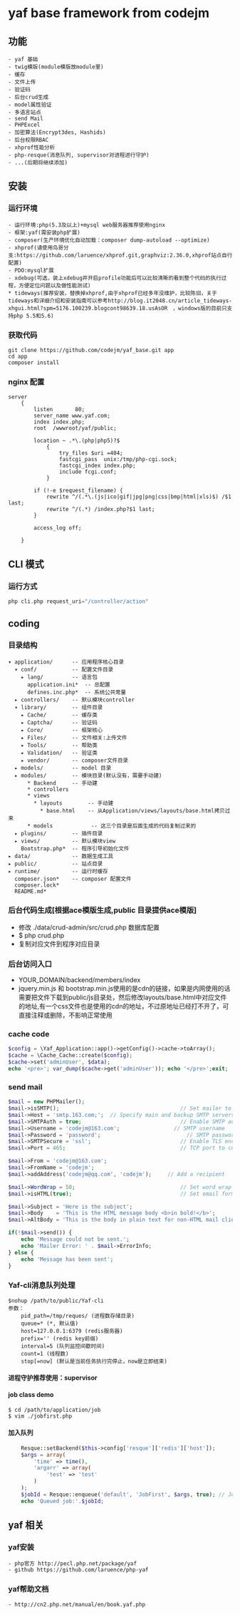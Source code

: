 yaf base framework from codejm
====================================================================================================
## 功能
    - yaf 基础
    - twig模版(module模版放module里)
    - 缓存
    - 文件上传
    - 验证码
    - 后台crud生成
    - model属性验证
    - 多语言站点
    - send Mail
    - PHPExcel
    - 加密算法(Encrypt3des, Hashids)
    - 后台权限RBAC
    - xhprof性能分析
    - php-resque(消息队列, supervisor对进程进行守护)
    - ...(后期将继续添加)

## 安装

### 运行环境
    - 运行环境:php(5.3及以上)+mysql web服务器推荐使用nginx
    - 框架:yaf(需安装php扩展)
    - composer(生产环境优化自动加载：composer dump-autoload --optimize)
    - xhprof(请使用鸟哥分支:https://github.com/laruence/xhprof.git,graphviz:2.36.0,xhprof站点自行配置)
    - PDO:mysql扩展
    - xdebug(可选，装上xdebug并开启profile功能后可以比较清晰的看到整个代码的执行过程，方便定位问题以及做性能测试)
    * tideways(推荐安装，替换掉xhprof,由于xhprof已经多年没维护，比较陈旧，关于tideways和详细介绍和安装指南可以参考http://blog.it2048.cn/article_tideways-xhgui.html?spm=5176.100239.blogcont98639.18.usAsOR　，windows版的目前只支持php 5.5和5.6)

### 获取代码
``` shell
git clone https://github.com/codejm/yaf_base.git app
cd app
composer install
```

### nginx 配置

``` nginx
server
	{
		listen       80;
		server_name www.yaf.com;
		index index.php;
		root  /wwwroot/yaf/public;

		location ~ .*\.(php|php5)?$
			{
				try_files $uri =404;
				fastcgi_pass  unix:/tmp/php-cgi.sock;
				fastcgi_index index.php;
				include fcgi.conf;
			}

        if (!-e $request_filename) {
            rewrite ^/(.*\.(js|ico|gif|jpg|png|css|bmp|html|xls)$) /$1 last;
            rewrite ^/(.*) /index.php?$1 last;
        }

		access_log off;

	}
```

## CLI 模式
### 运行方式
``` php
php cli.php request_uri="/controller/action"
```
## coding
### 目录结构
    ▾ application/      -- 应用程序核心目录
      ▾ conf/           -- 配置文件目录
        ▸ lang/         -- 语言包
          application.ini*  -- 总配置
          defines.inc.php*  -- 系统公共常量
      ▸ controllers/    -- 默认模块controller
      ▾ library/        -- 组件目录
        ▸ Cache/        -- 缓存类
        ▸ Captcha/      -- 验证码
        ▸ Core/         -- 框架核心
        ▸ Files/        -- 文件相关:上传文件
        ▸ Tools/        -- 帮助类
        ▸ Validation/   -- 验证类
        ▸ vendor/       -- composer文件目录
      ▸ models/         -- model 目录
      ▸ modules/        -- 模块目录(默认没有，需要手动建)
          * Backend     -- 手动建
	      * controllers
	      * views
	        * layouts        -- 手动建
	          * base.html    -- 从Application/views/layouts/base.html拷贝过来
	      * models            -- 这三个目录是后面生成的代码复制过来的
      ▸ plugins/        -- 插件目录
      ▸ views/          -- 默认模块view
        Bootstrap.php*  -- 程序引导初始化文件
    ▸ data/             -- 数据生成工具
    ▸ public/           -- 站点目录
    ▸ runtime/          -- 运行时缓存
      composer.json*    -- composer 配置文件
      composer.lock*
      README.md*

### 后台代码生成[根据ace模版生成,public 目录提供ace模版]
* 修改 ./data/crud-admin/src/crud.php 数据库配置
* $ php crud.php
* 复制对应文件到程序对应目录
### 后台访问入口
* YOUR_DOMAIN/backend/members/index
* jquery.min.js 和 bootstrap.min.js使用的是cdn的链接，如果是内网使用的话需要把文件下载到public/js目录处，然后修改layouts/base.html中对应文件的地址,有一个css文件也是使用的cdn的地址，不过原地址已经打不开了，可直接注释或删除，不影响正常使用
### cache code
``` php
$config = \Yaf_Application::app()->getConfig()->cache->toArray();
$cache = \Cache_Cache::create($config);
$cache->set('adminUser', $data);
echo '<pre>'; var_dump($cache->get('adminUser')); echo '</pre>';exit;
```
### send mail
``` php
$mail = new PHPMailer();
$mail->isSMTP();                                      // Set mailer to use SMTP
$mail->Host = 'smtp.163.com;';  // Specify main and backup SMTP servers
$mail->SMTPAuth = true;                               // Enable SMTP authentication
$mail->Username = 'codejm@163.com';                 // SMTP username
$mail->Password = 'password';                           // SMTP password
$mail->SMTPSecure = 'ssl';                            // Enable TLS encryption, `ssl` also accepted
$mail->Port = 465;                                    // TCP port to connect to

$mail->From = 'codejm@163.com';
$mail->FromName = 'codejm';
$mail->addAddress('codejm@qq.com', 'codejm');     // Add a recipient

$mail->WordWrap = 50;                                 // Set word wrap to 50 characters
$mail->isHTML(true);                                  // Set email format to HTML

$mail->Subject = 'Here is the subject';
$mail->Body    = 'This is the HTML message body <b>in bold!</b>';
$mail->AltBody = 'This is the body in plain text for non-HTML mail clients';

if(!$mail->send()) {
    echo 'Message could not be sent.';
    echo 'Mailer Error: ' . $mail->ErrorInfo;
} else {
    echo 'Message has been sent';
}
```
### Yaf-cli消息队列处理
```shell
$nohup /path/to/public/Yaf-cli
参数：
    pid_path=/tmp/reques/ (进程数存储目录)
    queue=* (*, 默认值)
    host=127.0.0.1:6379 (redis服务器)
    prefix='' (redis key前缀)
    interval=5 (队列监控间歇时间)
    count=1 (线程数)
    stop[=now] (默认是当前任务执行完停止，now是立即结束)

```
#### 进程守护推荐使用：supervisor
#### job class demo
```shell
$ cd /path/to/application/job
$ vim ./jobfirst.php
```
#### 加入队列
```php
    Resque::setBackend($this->config['resque']['redis']['host']);
    $args = array(
        'time' => time(),
        'argarr' => array(
            'test' => 'test'
        )
    );
    $jobId = Resque::enqueue('default', 'JobFirst', $args, true); // JobFirst 任务处理类, 返回任务id
    echo 'Queued job:'.$jobId;
```





## yaf 相关

### yaf安装
    - php官方 http://pecl.php.net/package/yaf
    - github https://github.com/laruence/php-yaf

### yaf帮助文档
    - http://cn2.php.net/manual/en/book.yaf.php
